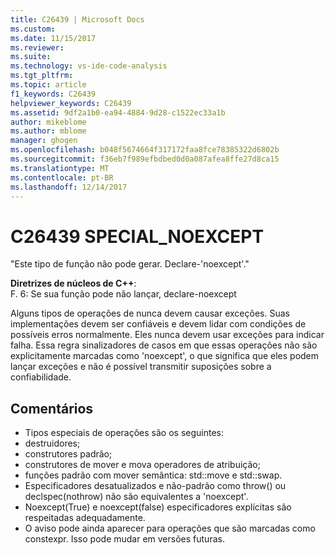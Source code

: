 ```yaml
---
title: C26439 | Microsoft Docs
ms.custom: 
ms.date: 11/15/2017
ms.reviewer: 
ms.suite: 
ms.technology: vs-ide-code-analysis
ms.tgt_pltfrm: 
ms.topic: article
f1_keywords: C26439
helpviewer_keywords: C26439
ms.assetid: 9df2a1b0-ea94-4884-9d28-c1522ec33a1b
author: mikeblome
ms.author: mblome
manager: ghogen
ms.openlocfilehash: b048f5674664f317172faa8fce78385322d6802b
ms.sourcegitcommit: f36eb7f989efbdbed0d0a087afea8ffe27d8ca15
ms.translationtype: MT
ms.contentlocale: pt-BR
ms.lasthandoff: 12/14/2017
---
```

# <a name="c26439-specialnoexcept"></a>C26439 SPECIAL_NOEXCEPT
"Este tipo de função não pode gerar. Declare-'noexcept'."

**Diretrizes de núcleos de C++**:   
F. 6: Se sua função pode não lançar, declare-noexcept

Alguns tipos de operações de nunca devem causar exceções. Suas implementações devem ser confiáveis e devem lidar com condições de possíveis erros normalmente. Eles nunca devem usar exceções para indicar falha. Essa regra sinalizadores de casos em que essas operações não são explicitamente marcadas como 'noexcept', o que significa que eles podem lançar exceções e não é possível transmitir suposições sobre a confiabilidade.

## <a name="remarks"></a>Comentários    
 -  Tipos especiais de operações são os seguintes:
-  destruidores;
-  construtores padrão;
-  construtores de mover e mova operadores de atribuição;
-  funções padrão com mover semântica: std::move e std::swap.
-  Especificadores desatualizados e não-padrão como throw() ou declspec(nothrow) não são equivalentes a 'noexcept'.
-  Noexcept(True) e noexcept(false) especificadores explícitas são respeitadas adequadamente.
-  O aviso pode ainda aparecer para operações que são marcadas como constexpr. Isso pode mudar em versões futuras.
